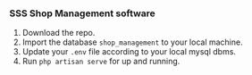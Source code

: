 ### SSS Shop Management software

1. Download the repo.
2. Import the database `shop_management` to your local machine.
3. Update your `.env` file according to your local mysql dbms.
4. Run `php artisan serve` for up and running.
